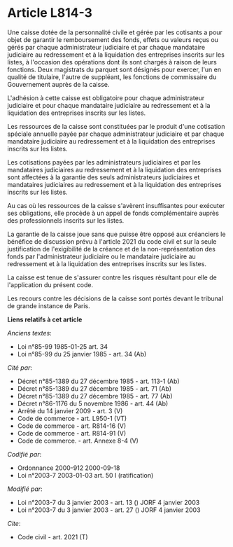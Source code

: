# Article L814-3

Une caisse dotée de la personnalité civile et gérée par les cotisants a pour objet de garantir le remboursement des fonds,
effets ou valeurs reçus ou gérés par chaque administrateur judiciaire et par chaque mandataire judiciaire au redressement et
à la liquidation des entreprises inscrits sur les listes, à l'occasion des opérations dont ils sont chargés à raison de leurs
fonctions. Deux magistrats du parquet sont désignés pour exercer, l'un en qualité de titulaire, l'autre de suppléant, les
fonctions de commissaire du Gouvernement auprès de la caisse.

L'adhésion à cette caisse est obligatoire pour chaque administrateur judiciaire et pour chaque mandataire judiciaire au
redressement et à la liquidation des entreprises inscrits sur les listes.

Les ressources de la caisse sont constituées par le produit d'une cotisation spéciale annuelle payée par chaque
administrateur judiciaire et par chaque mandataire judiciaire au redressement et à la liquidation des entreprises inscrits
sur les listes.

Les cotisations payées par les administrateurs judiciaires et par les mandataires judiciaires au redressement et à la
liquidation des entreprises sont affectées à la garantie des seuls administrateurs judiciaires et mandataires judiciaires au
redressement et à la liquidation des entreprises inscrits sur les listes.

Au cas où les ressources de la caisse s'avèrent insuffisantes pour exécuter ses obligations, elle procède à un appel de fonds
complémentaire auprès des professionnels inscrits sur les listes.

La garantie de la caisse joue sans que puisse être opposé aux créanciers le bénéfice de discussion prévu à l'article 2021 du
code civil et sur la seule justification de l'exigibilité de la créance et de la non-représentation des fonds par
l'administrateur judiciaire ou le mandataire judiciaire au redressement et à la liquidation des entreprises inscrits sur les
listes.

La caisse est tenue de s'assurer contre les risques résultant pour elle de l'application du présent code.

Les recours contre les décisions de la caisse sont portés devant le tribunal de grande instance de Paris.

**Liens relatifs à cet article**

_Anciens textes_:

  - Loi n°85-99 1985-01-25 art. 34
  - Loi n°85-99 du 25 janvier 1985 - art. 34 (Ab)

_Cité par_:

  - Décret n°85-1389 du 27 décembre 1985 - art. 113-1 (Ab)
  - Décret n°85-1389 du 27 décembre 1985 - art. 71 (Ab)
  - Décret n°85-1389 du 27 décembre 1985 - art. 77 (Ab)
  - Décret n°86-1176 du 5 novembre 1986 - art. 44 (Ab)
  - Arrêté du 14 janvier 2009 - art. 3 (V)
  - Code de commerce - art. L950-1 (VT)
  - Code de commerce - art. R814-16 (V)
  - Code de commerce - art. R814-91 (V)
  - Code de commerce. - art. Annexe 8-4 (V)

_Codifié par_:

  - Ordonnance 2000-912 2000-09-18
  - Loi n°2003-7 2003-01-03 art. 50 I (ratification)

_Modifié par_:

  - Loi n°2003-7 du 3 janvier 2003 - art. 13 () JORF 4 janvier 2003
  - Loi n°2003-7 du 3 janvier 2003 - art. 27 () JORF 4 janvier 2003

_Cite_:

  - Code civil - art. 2021 (T)
